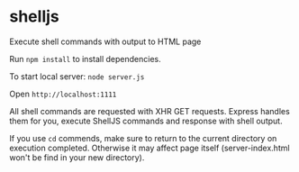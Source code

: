 # shelljs
Execute shell commands with output to HTML page

Run `npm install` to install dependencies.

To start local server: `node server.js`

Open `http://localhost:1111`

All shell commands are requested with XHR GET requests. Express handles them for you, execute ShellJS commands and response with shell output.

If you use `cd` commends, make sure to return to the current directory on execution completed. Otherwise it may affect page itself (server-index.html won't be find in your new directory).
